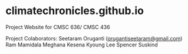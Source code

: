 # climatechronicles.github.io
 Project Website for CMSC 636/ CMSC 436

Project Colaborators:
Seetaram Oruganti (orugantiseetaram@gmail.com)
Ram Mamidala
Meghana Kesena 
Kyoung Lee
Spencer Suskind
